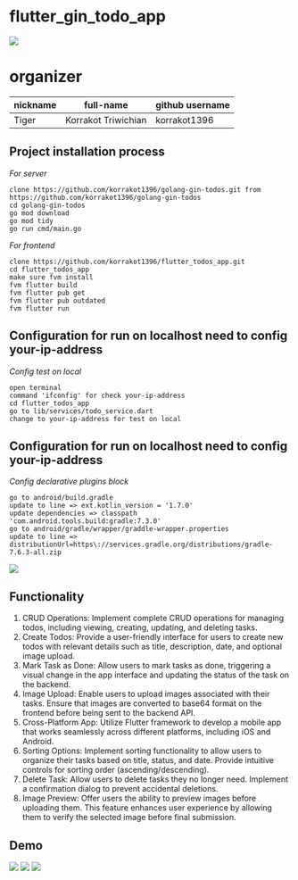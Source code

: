 # flutter_gin_todo_app

![](https://github.com/korrakot1396/flutter_todos_app/blob/main/pv_1.png)
# organizer

| nickname | full-name           | github username |
| -------- | ------------------- | --------------- |
| Tiger    | Korrakot Triwichian | korrakot1396    |

## Project installation process

_For server_

```shell
clone https://github.com/korrakot1396/golang-gin-todos.git from https://github.com/korrakot1396/golang-gin-todos
cd golang-gin-todos
go mod download
go mod tidy
go run cmd/main.go
```

_For frontend_

```shell
clone https://github.com/korrakot1396/flutter_todos_app.git
cd flutter_todos_app
make sure fvm install
fvm flutter build
fvm flutter pub get
fvm flutter pub outdated
fvm flutter run
```

## Configuration for run on localhost need to config your-ip-address

_Config test on local_

```shell
open terminal
command 'ifconfig' for check your-ip-address
cd flutter_todos_app
go to lib/services/todo_service.dart
change to your-ip-address for test on local
```

## Configuration for run on localhost need to config your-ip-address

_Config declarative plugins block_

```
go to android/build.gradle 
update to line => ext.kotlin_version = '1.7.0'
update dependencies => classpath 'com.android.tools.build:gradle:7.3.0'
go to android/gradle/wrapper/graddle-wrapper.properties 
update to line => distributionUrl=https\://services.gradle.org/distributions/gradle-7.6.3-all.zip
```

![](https://github.com/korrakot1396/flutter_todos_app/blob/main/config.png)

## Functionality

1. CRUD Operations: Implement complete CRUD operations for managing todos, including viewing, creating, updating, and deleting tasks.
2. Create Todos: Provide a user-friendly interface for users to create new todos with relevant details such as title, description, date, and optional image upload.
3. Mark Task as Done: Allow users to mark tasks as done, triggering a visual change in the app interface and updating the status of the task on the backend.
4. Image Upload: Enable users to upload images associated with their tasks. Ensure that images are converted to base64 format on the frontend before being sent to the backend API.
5. Cross-Platform App: Utilize Flutter framework to develop a mobile app that works seamlessly across different platforms, including iOS and Android.
6. Sorting Options: Implement sorting functionality to allow users to organize their tasks based on title, status, and date. Provide intuitive controls for sorting order (ascending/descending).
7. Delete Task: Allow users to delete tasks they no longer need. Implement a confirmation dialog to prevent accidental deletions.
8. Image Preview: Offer users the ability to preview images before uploading them. This feature enhances user experience by allowing them to verify the selected image before final submission.

## Demo
![](https://github.com/korrakot1396/flutter_todos_app/blob/main/pv_2.png)
![](https://github.com/korrakot1396/flutter_todos_app/blob/main/pv_3.png)
![](https://github.com/korrakot1396/flutter_todos_app/blob/main/demo_1.png)

